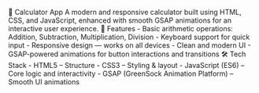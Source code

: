 🧮 Calculator App A modern and responsive calculator built using HTML, CSS, and JavaScript, enhanced with smooth GSAP animations for an interactive user experience.
🚀 Features - Basic arithmetic operations: Addition, Subtraction, Multiplication, Division - Keyboard support for quick input - Responsive design — works on all devices - Clean and modern UI - GSAP-powered animations for button interactions and transitions
🛠 Tech Stack - HTML5 – Structure - CSS3 – Styling & layout - JavaScript (ES6) – Core logic and interactivity - GSAP (GreenSock Animation Platform) – Smooth UI animations
